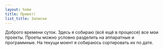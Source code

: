```yaml
---
layout: home
title: Привет!
list_title: Записки
---
```



Доброго времени суток. Здесь я собираю (всё ещё в процессе) все мои проекты.
Проеты можно условно разделить на аппаратные и программные. На текущи моент я собираюсь сортировать их по дате.
